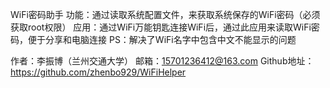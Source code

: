 WiFi密码助手
功能：通过读取系统配置文件，来获取系统保存的WiFi密码（必须获取root权限）
应用：通过WiFi万能钥匙连接WiFi后，通过此应用来读取WiFi密码，便于分享和电脑连接
PS：解决了WiFi名字中包含中文不能显示的问题

作者：李振博（兰州交通大学）
邮箱：15701236412@163.com
Github地址：https://github.com/zhenbo929/WiFiHelper
